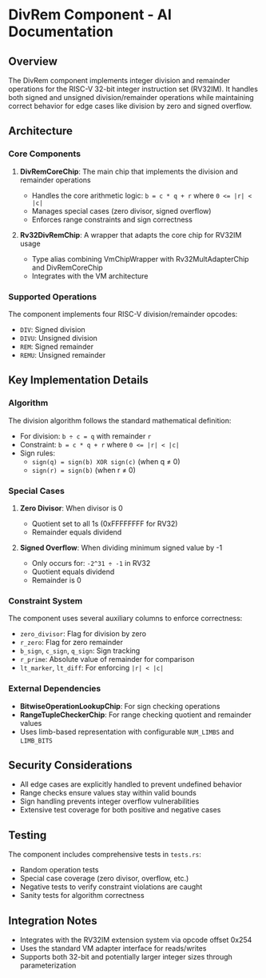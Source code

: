 # DivRem Component - AI Documentation

## Overview

The DivRem component implements integer division and remainder operations for the RISC-V 32-bit integer instruction set (RV32IM). It handles both signed and unsigned division/remainder operations while maintaining correct behavior for edge cases like division by zero and signed overflow.

## Architecture

### Core Components

1. **DivRemCoreChip**: The main chip that implements the division and remainder operations
   - Handles the core arithmetic logic: `b = c * q + r` where `0 <= |r| < |c|`
   - Manages special cases (zero divisor, signed overflow)
   - Enforces range constraints and sign correctness

2. **Rv32DivRemChip**: A wrapper that adapts the core chip for RV32IM usage
   - Type alias combining VmChipWrapper with Rv32MultAdapterChip and DivRemCoreChip
   - Integrates with the VM architecture

### Supported Operations

The component implements four RISC-V division/remainder opcodes:
- `DIV`: Signed division
- `DIVU`: Unsigned division  
- `REM`: Signed remainder
- `REMU`: Unsigned remainder

## Key Implementation Details

### Algorithm

The division algorithm follows the standard mathematical definition:
- For division: `b ÷ c = q` with remainder `r`
- Constraint: `b = c * q + r` where `0 <= |r| < |c|`
- Sign rules:
  - `sign(q) = sign(b) XOR sign(c)` (when q ≠ 0)
  - `sign(r) = sign(b)` (when r ≠ 0)

### Special Cases

1. **Zero Divisor**: When divisor is 0
   - Quotient set to all 1s (0xFFFFFFFF for RV32)
   - Remainder equals dividend

2. **Signed Overflow**: When dividing minimum signed value by -1
   - Only occurs for: `-2^31 ÷ -1` in RV32
   - Quotient equals dividend
   - Remainder is 0

### Constraint System

The component uses several auxiliary columns to enforce correctness:
- `zero_divisor`: Flag for division by zero
- `r_zero`: Flag for zero remainder
- `b_sign`, `c_sign`, `q_sign`: Sign tracking
- `r_prime`: Absolute value of remainder for comparison
- `lt_marker`, `lt_diff`: For enforcing `|r| < |c|`

### External Dependencies

- **BitwiseOperationLookupChip**: For sign checking operations
- **RangeTupleCheckerChip**: For range checking quotient and remainder values
- Uses limb-based representation with configurable `NUM_LIMBS` and `LIMB_BITS`

## Security Considerations

- All edge cases are explicitly handled to prevent undefined behavior
- Range checks ensure values stay within valid bounds
- Sign handling prevents integer overflow vulnerabilities
- Extensive test coverage for both positive and negative cases

## Testing

The component includes comprehensive tests in `tests.rs`:
- Random operation tests
- Special case coverage (zero divisor, overflow, etc.)
- Negative tests to verify constraint violations are caught
- Sanity tests for algorithm correctness

## Integration Notes

- Integrates with the RV32IM extension system via opcode offset 0x254
- Uses the standard VM adapter interface for reads/writes
- Supports both 32-bit and potentially larger integer sizes through parameterization